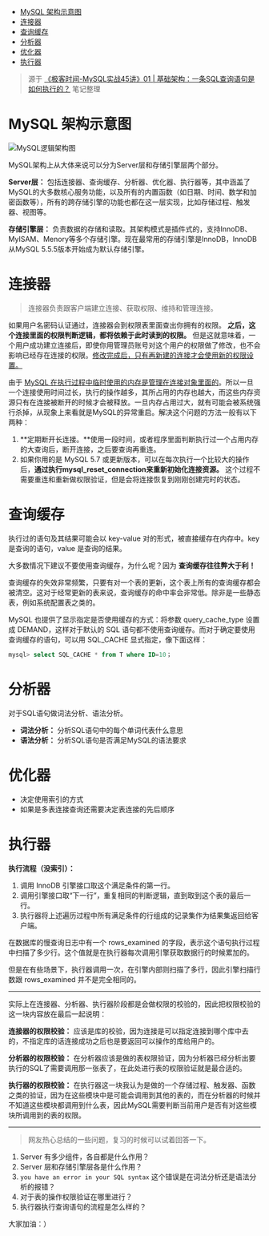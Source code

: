 - [MySQL 架构示意图](#mysql-架构示意图)
- [连接器](#连接器)
- [查询缓存](#查询缓存)
- [分析器](#分析器)
- [优化器](#优化器)
- [执行器](#执行器)

> 源于 [《极客时间-MySQL实战45讲》01 | 基础架构：一条SQL查询语句是如何执行的？](https://time.geekbang.org/column/intro/100020801) 笔记整理

# MySQL 架构示意图

![MySQL逻辑架构图](https://wrp-blog-image.oss-cn-beijing.aliyuncs.com/blog-images/MySQL逻辑架构图.jpg)

MySQL架构上从大体来说可以分为Server层和存储引擎层两个部分。

**Server层：** 包括连接器、查询缓存、分析器、优化器、执行器等，其中涵盖了MySQL的大多数核心服务功能，以及所有的内置函数（如日期、时间、数学和加密函数等），所有的跨存储引擎的功能也都在这一层实现，比如存储过程、触发器、视图等。

**存储引擎层：** 负责数据的存储和读取。其架构模式是插件式的，支持InnoDB、MyISAM、Menory等多个存储引擎。现在最常用的存储引擎是InnoDB，InnoDB从MySQL 5.5.5版本开始成为默认存储引擎。

# 连接器

> 连接器负责跟客户端建立连接、获取权限、维持和管理连接。

如果用户名密码认证通过，连接器会到权限表里面查出你拥有的权限。 **之后，这个连接里面的权限判断逻辑，都将依赖于此时读到的权限。** 但是这就意味着，一个用户成功建立连接后，即使你用管理员账号对这个用户的权限做了修改，也不会影响已经存在连接的权限。<u>修改完成后，只有再新建的连接才会使用新的权限设置。</u>

由于 <u>MySQL 在执行过程中临时使用的内存是管理在连接对象里面的</u>。所以一旦一个连接使用时间过长，执行的操作越多，其所占用的内存也越大，而这些内存资源只有在连接被断开的时候才会被释放。一旦内存占用过大，就有可能会被系统强行杀掉，从现象上来看就是MySQL的异常重启。解决这个问题的方法一般有以下两种：
1. **定期断开长连接。**使用一段时间，或者程序里面判断执行过一个占用内存的大查询后，断开连接，之后要查询再重连。
2. 如果你用的是 MySQL 5.7 或更新版本，可以在每次执行一个比较大的操作后，**通过执行mysql_reset_connection来重新初始化连接资源。** 这个过程不需要重连和重新做权限验证，但是会将连接恢复到刚刚创建完时的状态。

# 查询缓存

执行过的语句及其结果可能会以 key-value 对的形式，被直接缓存在内存中。key 是查询的语句，value 是查询的结果。

大多数情况下建议不要使用查询缓存，为什么呢？因为 **查询缓存往往弊大于利！**

查询缓存的失效非常频繁，只要有对一个表的更新，这个表上所有的查询缓存都会被清空。这对于经常更新的表来说，查询缓存的命中率会非常低。除非是一些静态表，例如系统配置表之类的。

MySQL 也提供了显示指定是否使用缓存的方式：将参数 query_cache_type 设置成 DEMAND，这样对于默认的 SQL 语句都不使用查询缓存。而对于确定要使用查询缓存的语句，可以用 SQL_CACHE 显式指定，像下面这样：

```sql
mysql> select SQL_CACHE * from T where ID=10；
```

# 分析器
对于SQL语句做词法分析、语法分析。

- **词法分析：** 分析SQL语句中的每个单词代表什么意思
- **语法分析：** 分析SQL语句是否满足MySQL的语法要求

# 优化器
- 决定使用索引的方式
- 如果是多表连接查询还需要决定表连接的先后顺序

# 执行器

**执行流程（没索引）：**

1. 调用 InnoDB 引擎接口取这个满足条件的第一行。
2. 调用引擎接口取“下一行”，重复相同的判断逻辑，直到取到这个表的最后一行。
3. 执行器将上述遍历过程中所有满足条件的行组成的记录集作为结果集返回给客户端。

在数据库的慢查询日志中有一个 rows_examined 的字段，表示这个语句执行过程中扫描了多少行。这个值就是在执行器每次调用引擎获取数据行的时候累加的。

但是在有些场景下，执行器调用一次，在引擎内部则扫描了多行，因此引擎扫描行数跟 rows_examined 并不是完全相同的。

---

实际上在连接器、分析器、执行器阶段都是会做权限的校验的，因此把权限校验的这一块内容放在最后一起说明：

**连接器的权限校验：** 应该是库的校验，因为连接是可以指定连接到哪个库中去的，不指定库的话连接成功之后也是要返回可以操作的库给用户的。

**分析器的权限校验：** 在分析器应该是做的表权限验证，因为分析器已经分析出要执行的SQL了需要调用那一张表了，在此处进行表的权限验证就是最合适的。

**执行器的权限校验：** 在执行器这一块我认为是做的一个存储过程、触发器、函数之类的验证，因为在这些模块中是可能会调用到其他的表的，而在分析器的时候并不知道这些模块都调用到什么表，因此MySQL需要判断当前用户是否有对这些模块所调用到的表的权限。

--- 

> 网友热心总结的一些问题，复习的时候可以试着回答一下。

1. Server 有多少组件，各自都是什么作用？
2. Server 层和存储引擎层各是什么作用？
3. `you have an error in your SQL syntax` 这个错误是在词法分析还是语法分析的报错？
4. 对于表的操作权限验证在哪里进行？
5. 执行器执行查询语句的流程是怎么样的？

大家加油：）